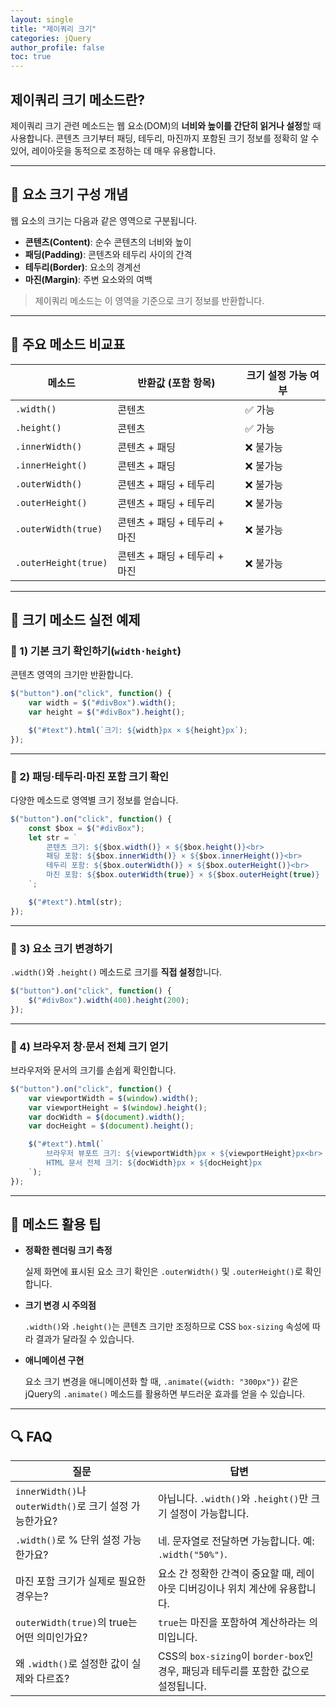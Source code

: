 ```yaml
---
layout: single
title: "제이쿼리 크기"
categories: jQuery
author_profile: false
toc: true
---
```


## 제이쿼리 크기 메소드란?

제이쿼리 크기 관련 메소드는 웹 요소(DOM)의 **너비와 높이를 간단히 읽거나 설정**할 때 사용합니다. 콘텐츠 크기부터 패딩, 테두리, 마진까지 포함된 크기 정보를 정확히 알 수 있어, 레이아웃을 동적으로 조정하는 데 매우 유용합니다.

------

## 🔹 요소 크기 구성 개념

웹 요소의 크기는 다음과 같은 영역으로 구분됩니다.

- **콘텐츠(Content)**: 순수 콘텐츠의 너비와 높이
- **패딩(Padding)**: 콘텐츠와 테두리 사이의 간격
- **테두리(Border)**: 요소의 경계선
- **마진(Margin)**: 주변 요소와의 여백

> 제이쿼리 메소드는 이 영역을 기준으로 크기 정보를 반환합니다.

------

## 📌 주요 메소드 비교표

| 메소드               | 반환값 (포함 항목)            | 크기 설정 가능 여부 |
| -------------------- | ----------------------------- | ------------------- |
| `.width()`           | 콘텐츠                        | ✅ 가능              |
| `.height()`          | 콘텐츠                        | ✅ 가능              |
| `.innerWidth()`      | 콘텐츠 + 패딩                 | ❌ 불가능            |
| `.innerHeight()`     | 콘텐츠 + 패딩                 | ❌ 불가능            |
| `.outerWidth()`      | 콘텐츠 + 패딩 + 테두리        | ❌ 불가능            |
| `.outerHeight()`     | 콘텐츠 + 패딩 + 테두리        | ❌ 불가능            |
| `.outerWidth(true)`  | 콘텐츠 + 패딩 + 테두리 + 마진 | ❌ 불가능            |
| `.outerHeight(true)` | 콘텐츠 + 패딩 + 테두리 + 마진 | ❌ 불가능            |

------

## 🚀 크기 메소드 실전 예제

### 🔸 1) 기본 크기 확인하기(`width·height`)

콘텐츠 영역의 크기만 반환합니다.

```jsx
$("button").on("click", function() {
    var width = $("#divBox").width();
    var height = $("#divBox").height();

    $("#text").html(`크기: ${width}px × ${height}px`);
});
```

------

### 🔸 2) 패딩·테두리·마진 포함 크기 확인

다양한 메소드로 영역별 크기 정보를 얻습니다.

```jsx
$("button").on("click", function() {
    const $box = $("#divBox");
    let str = `
        콘텐츠 크기: ${$box.width()} × ${$box.height()}<br>
        패딩 포함: ${$box.innerWidth()} × ${$box.innerHeight()}<br>
        테두리 포함: ${$box.outerWidth()} × ${$box.outerHeight()}<br>
        마진 포함: ${$box.outerWidth(true)} × ${$box.outerHeight(true)}
    `;

    $("#text").html(str);
});
```

------

### 🔸 3) 요소 크기 변경하기

`.width()`와 `.height()` 메소드로 크기를 **직접 설정**합니다.

```jsx
$("button").on("click", function() {
    $("#divBox").width(400).height(200);
});
```

------

### 🔸 4) 브라우저 창·문서 전체 크기 얻기

브라우저와 문서의 크기를 손쉽게 확인합니다.

```jsx
$("button").on("click", function() {
    var viewportWidth = $(window).width();
    var viewportHeight = $(window).height();
    var docWidth = $(document).width();
    var docHeight = $(document).height();

    $("#text").html(`
        브라우저 뷰포트 크기: ${viewportWidth}px × ${viewportHeight}px<br>
        HTML 문서 전체 크기: ${docWidth}px × ${docHeight}px
    `);
});
```

------

## 🔖 메소드 활용 팁

- **정확한 렌더링 크기 측정**

  실제 화면에 표시된 요소 크기 확인은 `.outerWidth()` 및 `.outerHeight()`로 확인합니다.

- **크기 변경 시 주의점**

  `.width()`와 `.height()`는 콘텐츠 크기만 조정하므로 CSS `box-sizing` 속성에 따라 결과가 달라질 수 있습니다.

- **애니메이션 구현**

  요소 크기 변경을 애니메이션화 할 때, `.animate({width: "300px"})` 같은 jQuery의 `.animate()` 메소드를 활용하면 부드러운 효과를 얻을 수 있습니다.

------

## 🔍 FAQ

| 질문                                                    | 답변                                                         |
| ------------------------------------------------------- | ------------------------------------------------------------ |
| `innerWidth()`나 `outerWidth()`로 크기 설정 가능한가요? | 아닙니다. `.width()`와 `.height()`만 크기 설정이 가능합니다. |
| `.width()`로 % 단위 설정 가능한가요?                    | 네. 문자열로 전달하면 가능합니다. 예: `.width("50%")`.       |
| 마진 포함 크기가 실제로 필요한 경우는?                  | 요소 간 정확한 간격이 중요할 때, 레이아웃 디버깅이나 위치 계산에 유용합니다. |
| `outerWidth(true)`의 true는 어떤 의미인가요?            | `true`는 마진을 포함하여 계산하라는 의미입니다.              |
| 왜 `.width()`로 설정한 값이 실제와 다르죠?              | CSS의 `box-sizing`이 `border-box`인 경우, 패딩과 테두리를 포함한 값으로 설정됩니다. |

